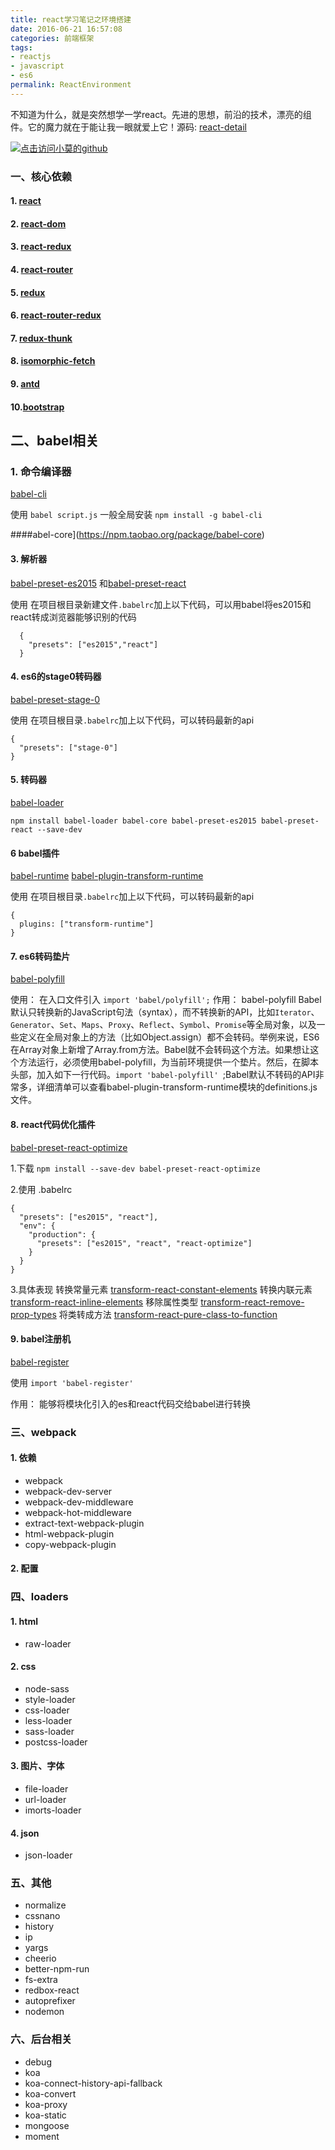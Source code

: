 ```yaml
---
title: react学习笔记之环境搭建
date: 2016-06-21 16:57:08
categories: 前端框架
tags:
- reactjs
- javascript
- es6
permalink: ReactEnvironment
---
```

不知道为什么，就是突然想学一学react。先进的思想，前沿的技术，漂亮的组件。它的魔力就在于能让我一眼就爱上它！源码: [react-detail](https://github.com/nodejs-study/node-koa/tree/master/web/client)
<!-- more -->
[![点击访问小莫的github](http://static.xiaomo.info/images/react.png)](https://github.com/qq83387856)
### 一、核心依赖

#### 1. [react](https://npm.taobao.org/package/react)
#### 2. [react-dom](https://npm.taobao.org/package/react-dom)
#### 3. [react-redux](https://npm.taobao.org/package/react-redux)
#### 4. [react-router](https://npm.taobao.org/package/react-router)
#### 5. [redux](https://npm.taobao.org/package/redux)
#### 6. [react-router-redux](https://npm.taobao.org/package/react-router-redux)
#### 7. [redux-thunk](https://npm.taobao.org/package/redux-thunk)
#### 8. [isomorphic-fetch](https://npm.taobao.org/package/isomorphic-fetch)
#### 9. [antd](https://npm.taobao.org/package/antd)
#### 10.[bootstrap](https://npm.taobao.org/package/bootstrap)

## 二、babel相关
### 1. 命令编译器

[babel-cli](https://npm.taobao.org/package/babel-cli)

使用 `babel script.js`   一般全局安装 `npm install -g babel-cli`

####abel-core](https://npm.taobao.org/package/babel-core)

#### 3. 解析器
[babel-preset-es2015](https://npm.taobao.org/package/babel-preset-es2015) 和[babel-preset-react](https://npm.taobao.org/package/babel-react)

使用 在项目根目录新建文件`.babelrc`加上以下代码，可以用babel将es2015和react转成浏览器能够识别的代码

```
  {
    "presets": ["es2015","react"]
  }
```

#### 4. es6的stage0转码器

[babel-preset-stage-0](https://npm.taobao.org/package/babel-preset-stage-0)

使用 在项目根目录`.babelrc`加上以下代码，可以转码最新的api

```
{
  "presets": ["stage-0"]
}
```

#### 5. 转码器

 [babel-loader](https://npm.taobao.org/package/babel-loader)

`npm install babel-loader babel-core babel-preset-es2015 babel-preset-react --save-dev`

#### 6 babel插件
[babel-runtime](https://npm.taobao.org/package/babel-runtime) [babel-plugin-transform-runtime](https://npm.taobao.org/package/babel-plugin-transform-runtime)

使用 在项目根目录`.babelrc`加上以下代码，可以转码最新的api

```
{
  plugins: ["transform-runtime"]
}
```

#### 7. es6转码垫片
[babel-polyfill](https://npm.taobao.org/package/babel-polyfill)

使用： 在入口文件引入 `import 'babel/polyfill';`
作用：
babel-polyfill Babel默认只转换新的JavaScript句法（syntax），而不转换新的API，比如`Iterator`、`Generator`、`Set`、`Maps`、`Proxy`、`Reflect`、`Symbol`、`Promise`等全局对象，以及一些定义在全局对象上的方法（比如Object.assign）都不会转码。举例来说，ES6在Array对象上新增了Array.from方法。Babel就不会转码这个方法。如果想让这个方法运行，必须使用babel-polyfill，为当前环境提供一个垫片。然后，在脚本头部，加入如下一行代码。`import 'babel-polyfill' `;Babel默认不转码的API非常多，详细清单可以查看babel-plugin-transform-runtime模块的definitions.js文件。

#### 8. react代码优化插件

[babel-preset-react-optimize](https://github.com/thejameskyle/babel-react-optimize)

1.下载  `npm install --save-dev babel-preset-react-optimize`

2.使用 .babelrc

```
{
  "presets": ["es2015", "react"],
  "env": {
    "production": {
      "presets": ["es2015", "react", "react-optimize"]
    }
  }
}
```

3.具体表现
转换常量元素  [transform-react-constant-elements](https://github.com/babel/babel/tree/master/packages/babel-plugin-transform-react-constant-elements)
转换内联元素  [transform-react-inline-elements](https://github.com/babel/babel/tree/master/packages/babel-plugin-transform-react-inline-elements)
移除属性类型  [transform-react-remove-prop-types](https://github.com/oliviertassinari/babel-plugin-transform-react-remove-prop-types)
将类转成方法  [transform-react-pure-class-to-function](https://github.com/thejameskyle/babel-react-optimize/tree/master/packages/babel-plugin-transform-react-pure-class-to-function)

#### 9. babel注册机

[babel-register](https://github.com/aleclarson/babel-register)

使用 `import 'babel-register'`

作用： 能够将模块化引入的es和react代码交给babel进行转换

### 三、webpack
#### 1. 依赖

- webpack
- webpack-dev-server
- webpack-dev-middleware
- webpack-hot-middleware
- extract-text-webpack-plugin
- html-webpack-plugin
- copy-webpack-plugin

#### 2. 配置

### 四、loaders

#### 1. html
- raw-loader
#### 2. css
- node-sass
- style-loader
- css-loader
- less-loader
- sass-loader
- postcss-loader
#### 3. 图片、字体
- file-loader
- url-loader
- imorts-loader
#### 4. json
- json-loader

### 五、其他
- normalize
- cssnano
- history
- ip
- yargs
- cheerio
- better-npm-run
- fs-extra
- redbox-react
- autoprefixer
- nodemon

### 六、后台相关

- debug
- koa
- koa-connect-history-api-fallback
- koa-convert
- koa-proxy
- koa-static
- mongoose
- moment

